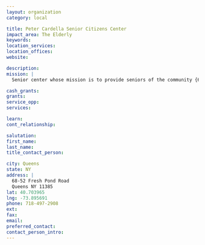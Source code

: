 ```yaml
---
layout: organization
category: local

title: Peter Cardella Senior Citizens Center
impact_area: The Elderly
keywords: 
location_services: 
location_offices: 
website: 

description: 
mission: |
  Senior center whose mission is to provide seniors of the community {60 plus in age} with nutritional, educational, recreational, and social services.

cash_grants: 
grants: 
service_opp: 
services: 

learn: 
cont_relationship: 

salutation: 
first_name: 
last_name: 
title_contact_person: 

city: Queens
state: NY
address: |
  68-52 Fresh Pond Road    
  Queens NY 11385
lat: 40.703965
lng: -73.895691
phone: 718-497-2908
ext: 
fax: 
email: 
preferred_contact: 
contact_person_intro: 
---
```

